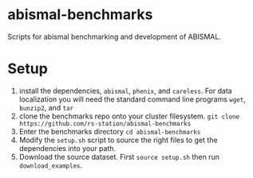 # abismal-benchmarks
Scripts for abismal benchmarking and development of ABISMAL. 

# Setup
 1) install the dependencies, `abismal`, `phenix`, and `careless`. For data localization you will need the standard command line programs `wget`, `bunzip2`, and `tar`
 2) clone the benchmarks repo onto your cluster filesystem. `git clone https://github.com/rs-station/abismal-benchmarks`
 3) Enter the benchmarks directory `cd abismal-benchmarks`
 4) Modify the `setup.sh` script to source the right files to get the dependencies into your path. 
 5) Download the source dataset. First `source setup.sh` then run `download_examples`.

